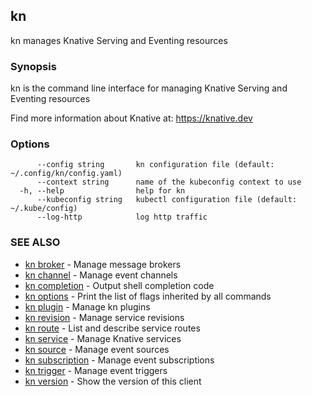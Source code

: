 ## kn

kn manages Knative Serving and Eventing resources

### Synopsis

kn is the command line interface for managing Knative Serving and Eventing resources

 Find more information about Knative at: https://knative.dev

### Options

```
      --config string       kn configuration file (default: ~/.config/kn/config.yaml)
      --context string      name of the kubeconfig context to use
  -h, --help                help for kn
      --kubeconfig string   kubectl configuration file (default: ~/.kube/config)
      --log-http            log http traffic
```

### SEE ALSO

* [kn broker](kn_broker.md)	 - Manage message brokers
* [kn channel](kn_channel.md)	 - Manage event channels
* [kn completion](kn_completion.md)	 - Output shell completion code
* [kn options](kn_options.md)	 - Print the list of flags inherited by all commands
* [kn plugin](kn_plugin.md)	 - Manage kn plugins
* [kn revision](kn_revision.md)	 - Manage service revisions
* [kn route](kn_route.md)	 - List and describe service routes
* [kn service](kn_service.md)	 - Manage Knative services
* [kn source](kn_source.md)	 - Manage event sources
* [kn subscription](kn_subscription.md)	 - Manage event subscriptions
* [kn trigger](kn_trigger.md)	 - Manage event triggers
* [kn version](kn_version.md)	 - Show the version of this client

